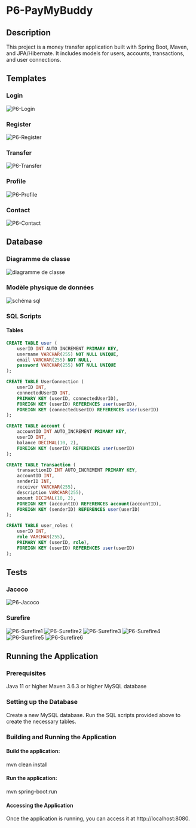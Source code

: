 ﻿# P6-PayMyBuddy

## Description
This project is a money transfer application built with Spring Boot, Maven, and JPA/Hibernate. It includes models for users, accounts, transactions, and user connections.

## Templates

### Login
![P6-Login](https://github.com/user-attachments/assets/6f8be4c7-5ff3-4bd8-832e-063d9e6660d2)

### Register
![P6-Register](https://github.com/user-attachments/assets/718300e8-3161-4973-9e5e-cda0ef1f234c)

### Transfer
![P6-Transfer](https://github.com/user-attachments/assets/7c8c6c91-42a9-498c-9659-17be93acb94c)

### Profile
![P6-Profile](https://github.com/user-attachments/assets/480f345c-4d09-4553-8d29-49a67945239c)

### Contact
![P6-Contact](https://github.com/user-attachments/assets/febc7bed-9ad0-460f-a860-44cdead5c214)

## Database

### Diagramme de classe

![diagramme de classe](https://github.com/user-attachments/assets/0d7c46b0-89c2-48b4-80b0-3ea620a0c590)


### Modèle physique de données

![schéma sql](https://github.com/user-attachments/assets/99da483a-de92-4b31-a26d-cec44d0b5196)

### SQL Scripts

#### Tables

```sql
CREATE TABLE user (
    userID INT AUTO_INCREMENT PRIMARY KEY,
    username VARCHAR(255) NOT NULL UNIQUE,
    email VARCHAR(255) NOT NULL,
    password VARCHAR(255) NOT NULL UNIQUE
);

CREATE TABLE UserConnection (
    userID INT,
    connectedUserID INT,
    PRIMARY KEY (userID, connectedUserID),
    FOREIGN KEY (userID) REFERENCES user(userID),
    FOREIGN KEY (connectedUserID) REFERENCES user(userID)
);

CREATE TABLE account (
    accountID INT AUTO_INCREMENT PRIMARY KEY,
    userID INT,
    balance DECIMAL(10, 2),
    FOREIGN KEY (userID) REFERENCES user(userID)
);

CREATE TABLE Transaction (
    transactionID INT AUTO_INCREMENT PRIMARY KEY,
    accountID INT,
    senderID INT,
    receiver VARCHAR(255),
    description VARCHAR(255),
    amount DECIMAL(10, 2),
    FOREIGN KEY (accountID) REFERENCES account(accountID),
    FOREIGN KEY (senderID) REFERENCES user(userID)
);

CREATE TABLE user_roles (
    userID INT,
    role VARCHAR(255),
    PRIMARY KEY (userID, role),
    FOREIGN KEY (userID) REFERENCES user(userID)
);
```

## Tests

### Jacoco
![P6-Jacoco](https://github.com/user-attachments/assets/6f07001c-2280-437e-a9f7-1a39586fd3db)

### Surefire
![P6-Surefire1](https://github.com/user-attachments/assets/27504667-b698-4a1b-a441-c5e9b6e9fe05)
![P6-Surefire2](https://github.com/user-attachments/assets/c843a6eb-c6fa-4618-a4ab-fa1acc2b4c3b)
![P6-Surefire3](https://github.com/user-attachments/assets/cb60d814-482a-4bc3-8787-28daad8a9948)
![P6-Surefire4](https://github.com/user-attachments/assets/5ccab7db-19d7-4b63-8f32-ee230da1fd22)
![P6-Surefire5](https://github.com/user-attachments/assets/d123d7d8-f34a-42d0-84f5-0c3452745b26)
![P6-Surefire6](https://github.com/user-attachments/assets/03ada50b-4684-4cd1-b0b6-98caa305b2df)


## Running the Application

### Prerequisites

Java 11 or higher
Maven 3.6.3 or higher
MySQL database

### Setting up the Database

Create a new MySQL database.
Run the SQL scripts provided above to create the necessary tables.

### Building and Running the Application

#### Build the application:

mvn clean install

#### Run the application:

mvn spring-boot:run

#### Accessing the Application

Once the application is running, you can access it at http://localhost:8080.
